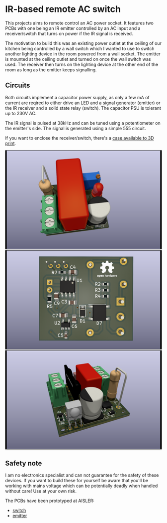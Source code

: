 # IR-based remote AC switch
This projects aims to remote control an AC power socket. It features two PCBs with one being an IR emitter controlled by an AC input and a receiver/switch that turns on power if the IR signal is received.

The motivation to build this was an existing power outlet at the ceiling of our kitchen being controlled by a wall switch which I wanted to use to switch another lighting device in the room powered from a wall socket.
The emitter is mounted at the ceiling outlet and turned on once the wall switch was used. The receiver then turns on the lighting device at the other end of the room as long as the emitter keeps signalling.

## Circuits
Both circuits implement a capacitor power supply, as only a few mA of current are reqired to either drive an LED and a signal generator (emitter) or the IR receiver and a solid state relay (switch). The capacitor PSU is tolerant up to 230V AC.

The IR signal is pulsed at 38kHz and can be tuned using a potentiometer on the emitter's side. The signal is generated using a simple 555 circuit.

If you want to enclose the receiver/switch, there's a [case available to 3D print](case/case.3mf).

![emitter](emitter/emitter.png)
![emitter_bot](emitter/emitter_bot.png)
![switch](switch/switch.png)

## Safety note
I am no electronics specialist and can not guarantee for the safety of these devices. If you want to build these for yourself be aware that you'll be working with mains voltage which can be potentially deadly when handled without care! Use at your own risk.

The PCBs have been prototyped at AISLER:
* [switch](https://aisler.net/p/HPFIOOUA)
* [emitter](https://aisler.net/p/JRNHJFBC)
